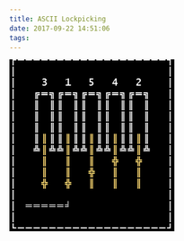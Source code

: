 ```yaml
---
title: ASCII Lockpicking
date: 2017-09-22 14:51:06
tags:
---
```


![lockpick](/images/lockpick.gif)

